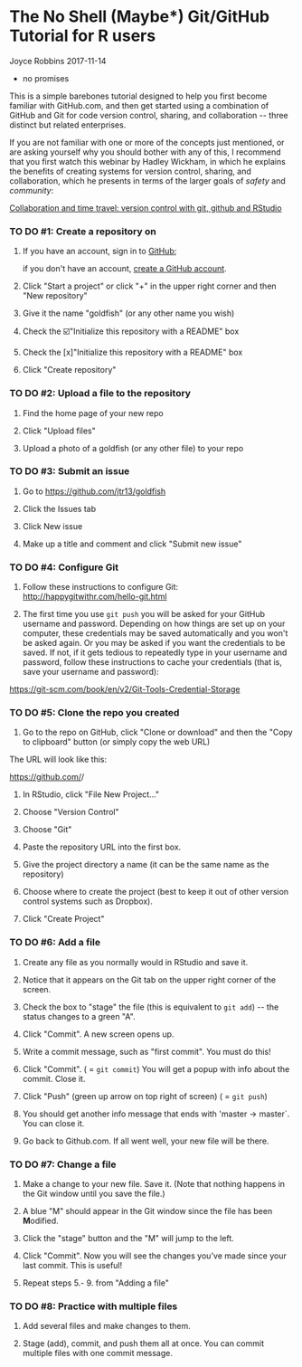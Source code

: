 The No Shell (Maybe\*) Git/GitHub Tutorial for R users
================
Joyce Robbins
2017-11-14

-   no promises

This is a simple barebones tutorial designed to help you first become familiar with GitHub.com, and then get started using a combination of GitHub and Git for code version control, sharing, and collaboration -- three distinct but related enterprises.

If you are not familiar with one or more of the concepts just mentioned, or are asking yourself why you should bother with any of this, I recommend that you first watch this webinar by Hadley Wickham, in which he explains the benefits of creating systems for version control, sharing, and collaboration, which he presents in terms of the larger goals of *safety* and *community*:

[Collaboration and time travel: version control with git, github and RStudio](https://www.rstudio.com/resources/webinars/collaboration-and-time-travel-version-control-with-git-github-and-rstudio/)

### TO DO \#1: Create a repository on

1.  If you have an account, sign in to [GitHub](https://github.com/login);

    if you don't have an account, [create a GitHub account](https://github.com/join?source=login).

2.  Click "Start a project" or click "+" in the upper right corner and then "New repository"

3.  Give it the name "goldfish" (or any other name you wish)

4.  Check the ☑️"Initialize this repository with a README" box

5.  Check the \[x\]"Initialize this repository with a README" box

6.  Click "Create repository"

### TO DO \#2: Upload a file to the repository

1.  Find the home page of your new repo

2.  Click "Upload files"

3.  Upload a photo of a goldfish (or any other file) to your repo

### TO DO \#3: Submit an issue

1.  Go to <https://github.com/jtr13/goldfish>

2.  Click the Issues tab

3.  Click New issue

4.  Make up a title and comment and click "Submit new issue"

### TO DO \#4: Configure Git

1.  Follow these instructions to configure Git: <http://happygitwithr.com/hello-git.html>

2.  The first time you use `git push` you will be asked for your GitHub username and password. Depending on how things are set up on your computer, these credentials may be saved automatically and you won't be asked again. Or you may be asked if you want the credentials to be saved. If not, if it gets tedious to repeatedly type in your username and password, follow these instructions to cache your credentials (that is, save your username and password):

<https://git-scm.com/book/en/v2/Git-Tools-Credential-Storage>

### TO DO \#5: Clone the repo you created

1.  Go to the repo on GitHub, click "Clone or download" and then the "Copy to clipboard" button (or simply copy the web URL)

The URL will look like this:

<https://github.com/><your-Github-account-name>/<your-repository-name>

1.  In RStudio, click "File New Project..."

2.  Choose "Version Control"

3.  Choose "Git"

4.  Paste the repository URL into the first box.

5.  Give the project directory a name (it can be the same name as the repository)

6.  Choose where to create the project (best to keep it out of other version control systems such as Dropbox).

7.  Click "Create Project"

### TO DO \#6: Add a file

1.  Create any file as you normally would in RStudio and save it.

2.  Notice that it appears on the Git tab on the upper right corner of the screen.

3.  Check the box to "stage" the file (this is equivalent to `git add`) -- the status changes to a green "A".

4.  Click "Commit". A new screen opens up.

5.  Write a commit message, such as "first commit". You must do this!

6.  Click "Commit". ( = `git commit`) You will get a popup with info about the commit. Close it.

7.  Click "Push" (green up arrow on top right of screen) ( = `git push`)

8.  You should get another info message that ends with 'master -&gt; master\`. You can close it.

9.  Go back to Github.com. If all went well, your new file will be there.

### TO DO \#7: Change a file

1.  Make a change to your new file. Save it. (Note that nothing happens in the Git window until you save the file.)

2.  A blue "M" should appear in the Git window since the file has been **M**odified.

3.  Click the "stage" button and the "M" will jump to the left.

4.  Click "Commit". Now you will see the changes you've made since your last commit. This is useful!

5.  Repeat steps 5.- 9. from "Adding a file"

### TO DO \#8: Practice with multiple files

1.  Add several files and make changes to them.

2.  Stage (add), commit, and push them all at once. You can commit multiple files with one commit message.
